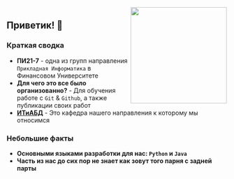 <img src="https://cdn3.iconfinder.com/data/icons/cat-force/256/cat_sing.png" align="right" width="220px"/>  

## Приветик! 👋

### Краткая сводка

* **ПИ21-7** - одна из групп направления `Прикладная Информатика` в Финансовом Университете 
* **Для чего это все было организованно?** - Для обучения работе с `Git` & `Github`, а также публикации своих работ
* [**ИТиАБД**](https://vk.com/itbda2000) - Это кафедра нашего направления к которому мы относимся

### Небольшие факты

* **Основными языками разработки для нас: `Python` и `Java`**
* **Часть из нас до сих пор не знает как зовут того парня с задней парты**
